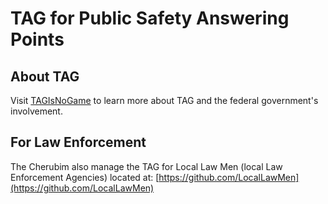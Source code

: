 # TAG for Public Safety Answering Points

## About TAG
Visit [TAGIsNoGame](https://github.com/TAGIsNoGame/TAG) to learn more about TAG and the federal government's involvement.

## For Law Enforcement 
The Cherubim also manage the TAG for Local Law Men (local Law Enforcement Agencies) located at: [https://github.com/LocalLawMen](https://github.com/LocalLawMen) 
